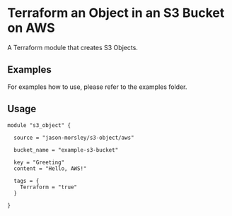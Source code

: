 ﻿# Terraform an Object in an S3 Bucket on AWS 

A Terraform module that creates S3 Objects.

## Examples

For examples how to use, please refer to the examples folder.

## Usage

```
module "s3_object" {

  source = "jason-morsley/s3-object/aws" 

  bucket_name = "example-s3-bucket"

  key = "Greeting"
  content = "Hello, AWS!"

  tags = {
    Terraform = "true"
  }

}
```